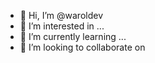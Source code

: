 - 👋 Hi, I’m @waroldev
- 👀 I’m interested in ...
- 🌱 I’m currently learning ...
- 💞️ I’m looking to collaborate on
